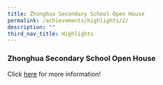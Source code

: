 ```yaml
---
title: Zhonghua Secondary School Open House
permalink: /achievements/highlights/2/
description: ""
third_nav_title: Highlights
---
```

### **Zhonghua Secondary School Open House**


Click [here](https://sites.google.com/moe.edu.sg/zhonghuasecschooleopenhouse?pli=1) for more information!